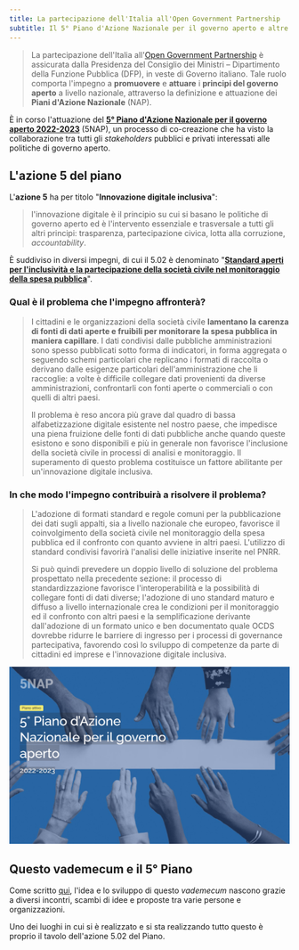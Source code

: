 ```yaml
---
title: La partecipazione dell'Italia all'Open Government Partnership
subtitle: Il 5° Piano d'Azione Nazionale per il governo aperto e altre iniziative istituzionali
---
```


> La partecipazione dell'Italia all'[Open Government Partnership](https://www.opengovpartnership.org/) è assicurata dalla Presidenza del Consiglio dei Ministri – Dipartimento della Funzione Pubblica (DFP), in veste di Governo italiano. Tale ruolo comporta l'impegno a **promuovere** e **attuare** i **principi del governo aperto** a livello nazionale, attraverso la definizione e attuazione dei **Piani d'Azione Nazionale** (NAP).

È in corso l'attuazione del [**5° Piano d'Azione Nazionale per il governo aperto 2022-2023**](https://open.gov.it/governo-aperto/piano-nazionale/5nap#i-contenuti-del-5nap) (5NAP), un processo di co-creazione che ha visto la collaborazione tra tutti gli _stakeholders_ pubblici e privati interessati alle politiche di governo aperto.

## L'azione 5 del piano

L'**azione 5** ha per titolo "**Innovazione digitale inclusiva**":

> l'innovazione digitale è il principio su cui si basano le politiche di governo aperto ed è l'intervento essenziale e trasversale a tutti gli altri principi: trasparenza, partecipazione civica, lotta alla corruzione, _accountability_.

È suddiviso in diversi impegni, di cui il 5.02 è denominato "[**Standard aperti per l'inclusività e la partecipazione della società civile nel monitoraggio della spesa pubblica**](https://open.gov.it/governo-aperto/piano-nazionale/5nap/azione-5/impegno-502)".

### Qual è il problema che l'impegno affronterà?

> I cittadini e le organizzazioni della società civile **lamentano la carenza di fonti di dati aperte e fruibili per monitorare la spesa pubblica in maniera capillare**. I dati condivisi dalle pubbliche amministrazioni sono spesso pubblicati sotto forma di indicatori, in forma aggregata o seguendo schemi particolari che replicano i formati di raccolta o derivano dalle esigenze particolari dell'amministrazione che li raccoglie: a volte è difficile collegare dati provenienti da diverse amministrazioni, confrontarli con fonti aperte o commerciali o con quelli di altri paesi.
>
> Il problema è reso ancora più grave dal quadro di bassa alfabetizzazione digitale esistente nel nostro paese, che impedisce una piena fruizione delle fonti di dati pubbliche anche quando queste esistono e sono disponibili e più in generale non favorisce l'inclusione della società civile in processi di analisi e monitoraggio. Il superamento di questo problema costituisce un fattore abilitante per un'innovazione digitale inclusiva.

### In che modo l'impegno contribuirà a risolvere il problema?

> L'adozione di formati standard e regole comuni per la pubblicazione dei dati sugli appalti, sia a livello nazionale che europeo, favorisce il coinvolgimento della società civile nel monitoraggio della spesa pubblica ed il confronto con quanto avviene in altri paesi. L'utilizzo di standard condivisi favorirà l'analisi delle iniziative inserite nel PNRR.
>
> Si può quindi prevedere un doppio livello di soluzione del problema prospettato nella precedente sezione: il processo di standardizzazione favorisce l'interoperabilità e la possibilità di collegare fonti di dati diverse; l'adozione di uno standard maturo e diffuso a livello internazionale crea le condizioni per il monitoraggio ed il confronto con altri paesi e la semplificazione derivante dall'adozione di un formato unico e ben documentato quale OCDS dovrebbe ridurre le barriere di ingresso per i processi di governance partecipativa, favorendo così lo sviluppo di competenze da parte di cittadini ed imprese e l'innovazione digitale inclusiva.

[![5° Piano d'Azione Nazionale per il governo aperto](images/5NAP.png)](https://open.gov.it/governo-aperto/piano-nazionale/5nap)

## Questo vademecum e il 5° Piano

Come scritto [qui](about.qmd), l'idea e lo sviluppo di questo *vademecum* nascono grazie a diversi incontri, scambi di idee e proposte tra varie persone e organizzazioni.

Uno dei luoghi in cui si è realizzato e si sta realizzando tutto questo è proprio il tavolo dell'azione 5.02 del Piano.
